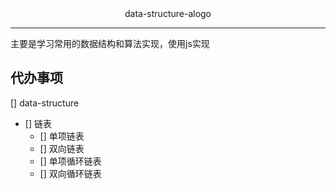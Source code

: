 
<div style="text-align: center;">
  <span>data-structure-alogo</span>
</div>

-------------------------------------------------------
主要是学习常用的数据结构和算法实现，使用js实现

## 代办事项
[] data-structure
  - [] 链表
      - [] 单项链表
      - [] 双向链表
      - [] 单项循环链表
      - [] 双向循环链表
   
